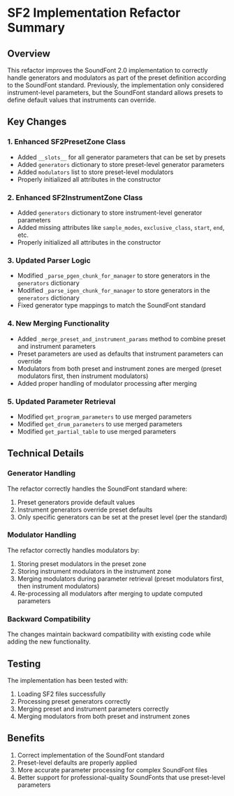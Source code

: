 # SF2 Implementation Refactor Summary

## Overview
This refactor improves the SoundFont 2.0 implementation to correctly handle generators and modulators as part of the preset definition according to the SoundFont standard. Previously, the implementation only considered instrument-level parameters, but the SoundFont standard allows presets to define default values that instruments can override.

## Key Changes

### 1. Enhanced SF2PresetZone Class
- Added `__slots__` for all generator parameters that can be set by presets
- Added `generators` dictionary to store preset-level generator parameters
- Added `modulators` list to store preset-level modulators
- Properly initialized all attributes in the constructor

### 2. Enhanced SF2InstrumentZone Class
- Added `generators` dictionary to store instrument-level generator parameters
- Added missing attributes like `sample_modes`, `exclusive_class`, `start`, `end`, etc.
- Properly initialized all attributes in the constructor

### 3. Updated Parser Logic
- Modified `_parse_pgen_chunk_for_manager` to store generators in the `generators` dictionary
- Modified `_parse_igen_chunk_for_manager` to store generators in the `generators` dictionary
- Fixed generator type mappings to match the SoundFont standard

### 4. New Merging Functionality
- Added `_merge_preset_and_instrument_params` method to combine preset and instrument parameters
- Preset parameters are used as defaults that instrument parameters can override
- Modulators from both preset and instrument zones are merged (preset modulators first, then instrument modulators)
- Added proper handling of modulator processing after merging

### 5. Updated Parameter Retrieval
- Modified `get_program_parameters` to use merged parameters
- Modified `get_drum_parameters` to use merged parameters
- Modified `get_partial_table` to use merged parameters

## Technical Details

### Generator Handling
The refactor correctly handles the SoundFont standard where:
1. Preset generators provide default values
2. Instrument generators override preset defaults
3. Only specific generators can be set at the preset level (per the standard)

### Modulator Handling
The refactor correctly handles modulators by:
1. Storing preset modulators in the preset zone
2. Storing instrument modulators in the instrument zone
3. Merging modulators during parameter retrieval (preset modulators first, then instrument modulators)
4. Re-processing all modulators after merging to update computed parameters

### Backward Compatibility
The changes maintain backward compatibility with existing code while adding the new functionality.

## Testing
The implementation has been tested with:
1. Loading SF2 files successfully
2. Processing preset generators correctly
3. Merging preset and instrument parameters correctly
4. Merging modulators from both preset and instrument zones

## Benefits
1. Correct implementation of the SoundFont standard
2. Preset-level defaults are properly applied
3. More accurate parameter processing for complex SoundFont files
4. Better support for professional-quality SoundFonts that use preset-level parameters
